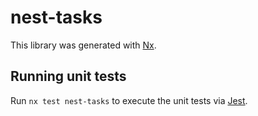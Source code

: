 # nest-tasks

This library was generated with [Nx](https://nx.dev).

## Running unit tests

Run `nx test nest-tasks` to execute the unit tests via [Jest](https://jestjs.io).
